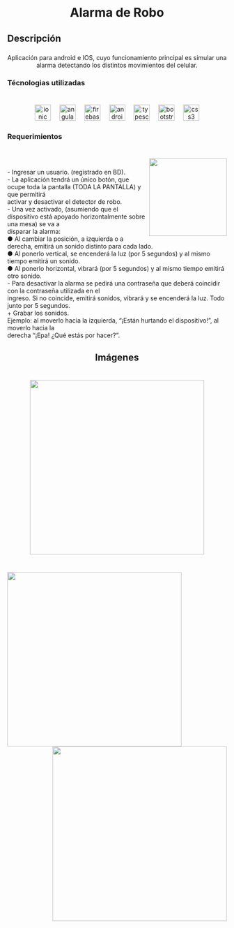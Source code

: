 <br clear="both">

<h1 align="center">Alarma de Robo</h1>

###

<h2 align="left">Descripción</h2>

###

<p align="center">Aplicación para android e IOS, cuyo funcionamiento principal es simular una alarma detectando los distintos movimientos del celular.</p>

###

<h3 align="left">Técnologias utilizadas</h3>

###

<br clear="both">

<div align="center">
  <img src="https://cdn.jsdelivr.net/gh/devicons/devicon/icons/ionic/ionic-original.svg" height="37" alt="ionic logo"  />
  <img width="12" />
  <img src="https://cdn.jsdelivr.net/gh/devicons/devicon/icons/angularjs/angularjs-original.svg" height="37" alt="angularjs logo"  />
  <img width="12" />
  <img src="https://cdn.jsdelivr.net/gh/devicons/devicon/icons/firebase/firebase-plain.svg" height="37" alt="firebase logo"  />
  <img width="12" />
  <img src="https://cdn.jsdelivr.net/gh/devicons/devicon/icons/androidstudio/androidstudio-original.svg" height="37" alt="androidstudio logo"  />
  <img width="12" />
  <img src="https://cdn.jsdelivr.net/gh/devicons/devicon/icons/typescript/typescript-original.svg" height="37" alt="typescript logo"  />
  <img width="12" />
  <img src="https://cdn.jsdelivr.net/gh/devicons/devicon/icons/bootstrap/bootstrap-original.svg" height="37" alt="bootstrap logo"  />
  <img width="12" />
  <img src="https://cdn.jsdelivr.net/gh/devicons/devicon/icons/css3/css3-original.svg" height="37" alt="css3 logo"  />
</div>

###

<h3 align="left">Requerimientos</h3>

###

<br clear="both">

<img align="right" height="178" src="https://github.com/sergiocardozo/AlarmaRoboPPS/assets/52476421/4a90e4e0-f1da-4133-9f91-69fdf3d6edda"  />

###

<p align="left">- Ingresar un usuario. (registrado en BD).<br>- La aplicación tendrá un único botón, que ocupe toda la pantalla (TODA LA PANTALLA) y que permitirá<br>activar y desactivar el detector de robo.<br>- Una vez activado, (asumiendo que el dispositivo está apoyado horizontalmente sobre una mesa) se va a<br>disparar la alarma:<br>    ● Al cambiar la posición, a izquierda o a derecha, emitirá un sonido distinto para cada lado.<br>    ● Al ponerlo vertical, se encenderá la luz (por 5 segundos) y al mismo tiempo emitirá un sonido.<br>    ● Al ponerlo horizontal, vibrará (por 5 segundos) y al mismo tiempo emitirá otro sonido.<br>- Para desactivar la alarma se pedirá una contraseña que deberá coincidir con la contraseña utilizada en el<br>ingreso. Si no coincide, emitirá sonidos, vibrará y se encenderá la luz. Todo junto por 5 segundos.<br>+ Grabar los sonidos.<br>Ejemplo: al moverlo hacia la izquierda, “¡Están hurtando el dispositivo!”, al moverlo hacia la<br>derecha “¡Epa! ¿Qué estás por hacer?”.</p>

###

<h2 align="center">Imágenes</h2>

###

<br clear="both">

<div align="center">
  <img height="400" src="https://github.com/sergiocardozo/AlarmaRoboPPS/assets/52476421/5da02f37-0924-4f71-8695-8674054654e3"  />
</div>

###

<br clear="both">

<img align="left" height="400" src="https://github.com/sergiocardozo/AlarmaRoboPPS/assets/52476421/3feeca16-75e0-4ce2-a27f-d008bb6ce12f"  />

###

<img align="right" height="400" src="https://github.com/sergiocardozo/AlarmaRoboPPS/assets/52476421/d4a2a463-4e1b-4a6b-b024-e6348fa8f89f"  />

###

